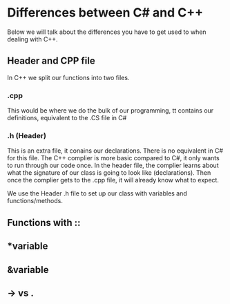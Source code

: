 # Differences between C# and C++
Below we will talk about the differences you have to get used to when dealing with C++.

## Header and CPP file
In C++ we split our functions into two files.

### .cpp
This would be where we do the bulk of our programming, tt contains our definitions, equivalent to the .CS file in C#

### .h (Header)
This is an extra file, it conains our declarations. There is no equivalent in C# for this file. The C++ complier is more basic compared to C#, it only wants to run through our code once. In the header file, the complier learns about what the signature of our class is going to look like (declarations). Then once the complier gets to the .cpp file, it will already know what to expect.

We use the Header .h file to set up our class with variables and functions/methods.

## Functions with ::


## *variable

## &variable

## -> vs .





